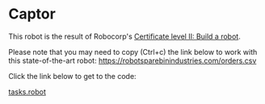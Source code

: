 # Captor

This robot is the result of Robocorp's [Certificate level II: Build a robot](https://robocorp.com/docs/courses/build-a-robot#robocorp-automation-stack).

Please note that you may need to copy (Ctrl+c) the link below to work with this state-of-the-art robot:
https://robotsparebinindustries.com/orders.csv


Click the link below to get to the code:

[tasks.robot](./tasks.robot)
